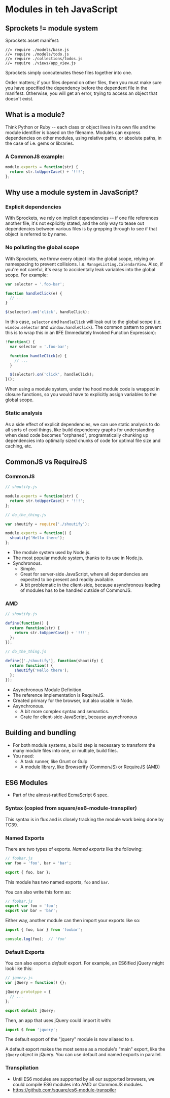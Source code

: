 # Modules in teh JavaScript

## Sprockets != module system

Sprockets asset manifest: 

    //= require ./models/base.js
    //= require ./models/todo.js
    //= require ./collections/todos.js
    //= require ./views/app_view.js

Sprockets simply concatenates these files together into one.

Order matters; if your files depend on other files, then you must make sure
you have specified the dependency before the dependent file in the manifest.
Otherwise, you will get an error, trying to access an object that doesn't exist.

## What is a module?

Think Python or Ruby -- each class or object lives in its own file and the module 
identifier is based on the filename. Modules can express dependencies on other
modules, using relative paths, or absolute paths, in the case of i.e. gems or 
libraries.

### A CommonJS example:

```js
module.exports = function(str) {
  return str.toUpperCase() + '!!!';
};
```


## Why use a module system in JavaScript?

### Explicit dependencies

With Sprockets, we rely on implicit dependencies -- if one file references another file,
it's not explicitly stated, and the only way to tease out dependencies between various
files is by grepping through to see if that object is referred to by name.

### No polluting the global scope

With Sprockets, we throw every object into the global scope, relying on namespacing to prevent
collisions. I.e. `ManageListing.CalendarView`.  Also, if you're not careful, it's easy to 
accidentally leak variables into the global scope.  For example:

```js
var selector = '.foo-bar';

function handleClick(e) {
  // ...
}

$(selector).on('click', handleClick);
```

In this case, `selector` and `handleClick` will leak out to the global scope (i.e. `window.selector`
and `window.handleClick`). The common pattern to prevent this is to wrap this in an IIFE (Immediately 
Invoked Function Expression):

```js
!function() {
  var selector = '.foo-bar';

  function handleClick(e) {
    // ...
  }

  $(selector).on('click', handleClick);
}();
```

When using a module system, under the hood module code is wrapped in closure functions, so you would have to explicitly assign variables to the global scope.

### Static analysis

As a side effect of explicit dependencies, we can use static analysis to do all sorts of cool things,
like build dependency graphs for understanding when dead code becomes "orphaned", programatically chunking
up dependencies into optimally sized chunks of code for optimal file size and caching, etc.


## CommonJS vs RequireJS

### CommonJS

```js
// shoutify.js

module.exports = function(str) {
  return str.toUpperCase() + '!!!';
};	
```

```js
// do_the_thing.js

var shoutify = require('./shoutify');

module.exports = function() {
  shoutify('Hello there');
};
```

* The module system used by Node.js.
* The most popular module system, thanks to its use in Node.js.
* Synchronous.
  * Simple.
  * Great for server-side JavaScript, where all dependencies are expected
    to be present and readily available.
  * A bit problematic in the client-side, because asynchronous loading of modules
    has to be handled outside of CommonJS.


### AMD

```js
// shoutify.js

define(function() {
  return function(str) {
    return str.toUpperCase() + '!!!';
  };
});
```
	
```js
// do_the_thing.js
   
define(['./shoutify'], function(shoutify) {
  return function() {
    shoutify('Hello there');
  };
});
```

* Asynchronous Module Definition.
* The reference implementation is RequireJS.
* Created primary for the browser, but also usable in Node.
* Asynchronous.
  * A bit more complex syntax and semantics.
  * Grate for client-side JavaScript, because asynchronous 
  
## Building and bundling

* For both module systems, a build step is necessary to transform the many module
  files into one, or multiple, build files.
* You need:
  * A task runner, like Grunt or Gulp
  * A module library, like Browserify (CommonJS) or RequireJS (AMD)

## ES6 Modules

* Part of the almost-ratified EcmaScript 6 spec.

### Syntax (copied from square/es6-module-transpiler)

This syntax is in flux and is closely tracking the module work being
done by TC39.

### Named Exports

There are two types of exports. *Named exports* like the following:

```javascript
// foobar.js
var foo = 'foo', bar = 'bar';

export { foo, bar };
```

This module has two named exports, `foo` and `bar`.

You can also write this form as:

```javascript
// foobar.js
export var foo = 'foo';
export var bar = 'bar';
```

Either way, another module can then import your exports like so:

```js
import { foo, bar } from 'foobar';

console.log(foo);  // 'foo'
```

### Default Exports

You can also export a *default* export. For example, an ES6ified jQuery might
look like this:

```javascript
// jquery.js
var jQuery = function() {};

jQuery.prototype = {
  // ...
};

export default jQuery;
```

Then, an app that uses jQuery could import it with:

```javascript
import $ from 'jquery';
```

The default export of the "jquery" module is now aliased to `$`.

A default export makes the most sense as a module's "main" export, like the
`jQuery` object in jQuery. You can use default and named exports in parallel.


### Transpilation

* Until ES6 modules are supported by all our supported browsers, we could
  compile ES6 modules into AMD or CommonJS modules.
* https://github.com/square/es6-module-transpiler
